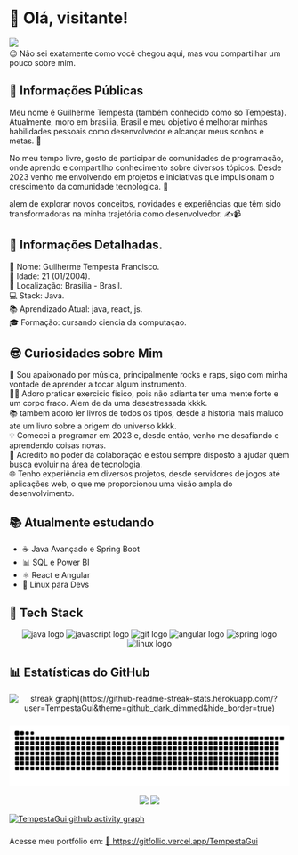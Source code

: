 # 👋 Olá, visitante!
<div aling="center">
<img src="https://media.giphy.com/media/H1dxi6xdh4NGQCZSvz/giphy.gif" width="200"/>
 </div>
😉 Não sei exatamente como você chegou aqui, mas vou compartilhar um pouco sobre mim.

## 🌟 Informações Públicas
Meu nome é Guilherme Tempesta (também conhecido como so Tempesta). Atualmente, moro em brasilia, Brasil e meu objetivo é melhorar minhas habilidades pessoais como desenvolvedor e alcançar meus sonhos e metas. 🚀

No meu tempo livre, gosto de participar de comunidades de programação, onde aprendo e compartilho conhecimento sobre diversos tópicos. Desde 2023 venho me envolvendo em projetos e iniciativas que impulsionam o crescimento da comunidade tecnológica. 🤝

alem de explorar novos conceitos, novidades e experiências que têm sido transformadoras na minha trajetória como desenvolvedor. ✍️📹

## 📝 Informações Detalhadas.  
👤 Nome: Guilherme Tempesta Francisco.  
🎂 Idade: 21 (01/2004).  
📍 Localização: Brasilia - Brasil.  
💻 Stack: Java.  
📚 Aprendizado Atual: java, react, js.  
🎓 Formação: cursando ciencia da computaçao.   

## 😎 Curiosidades sobre Mim
🎸 Sou apaixonado por música, principalmente rocks e raps, sigo com minha vontade de aprender a tocar algum instrumento.  
🏋️‍♂️ Adoro praticar exercicio fisico, pois não adianta ter uma mente forte e um corpo fraco. Alem de da uma desestressada kkkk.   
📚 tambem adoro ler livros de todos os tipos, desde a historia mais maluco ate um livro sobre a origem do universo kkkk.   
💡 Comecei a programar em 2023 e, desde então, venho me desafiando e aprendendo coisas novas.  
🤗 Acredito no poder da colaboração e estou sempre disposto a ajudar quem busca evoluir na área de tecnologia.  
🌐 Tenho experiência em diversos projetos, desde servidores de jogos até aplicações web, o que me proporcionou uma visão ampla do desenvolvimento.  
## 📚 Atualmente estudando
- ☕ Java Avançado e Spring Boot
- 📊 SQL e Power BI
- ⚛️ React e Angular
- 🐧 Linux para Devs

## 🚀 Tech Stack

<div align="center">

  <!-- Java -->
  <img src="https://cdn.jsdelivr.net/gh/devicons/devicon/icons/java/java-original.svg" height="50" alt="java logo" />

  <!-- JavaScript -->
  <img src="https://cdn.jsdelivr.net/gh/devicons/devicon/icons/javascript/javascript-original.svg" height="50" alt="javascript logo" />

  <!-- Git -->
  <img src="https://cdn.jsdelivr.net/gh/devicons/devicon/icons/git/git-original.svg" height="50" alt="git logo" />

  <!-- Angular -->
  <img src="https://cdn.jsdelivr.net/gh/devicons/devicon/icons/angularjs/angularjs-original.svg" height="50" alt="angular logo" />

  <!-- Spring -->
  <img src="https://cdn.jsdelivr.net/gh/devicons/devicon/icons/spring/spring-original.svg" height="50" alt="spring logo" />

  <img src="https://cdn.jsdelivr.net/gh/devicons/devicon/icons/linux/linux-original.svg" height="50" alt="linux logo" />

</div>


## 📊 Estatísticas do GitHub

<div align="center">
  <img src="https://streak-stats.demolab.com?user=TempestaGui&locale=pt-br&mode=daily&theme=react&hide_border=false&border_radius=5&date_format=M%20j%5B,%20Y%5D&order=3" height="150" alt="streak graph](https://github-readme-streak-stats.herokuapp.com/?user=TempestaGui&theme=github_dark_dimmed&hide_border=true)" />
</div>

###

![Snake animation](https://github.com/TempestaGui/TempestaGui/blob/output/github-contribution-grid-snake.svg)

<div align="center">
  <img height="180em" src="https://github-readme-stats.vercel.app/api?username=TempestaGui&show_icons=true&theme=react&hide_border=false&include_all_commits=true&count_private=true"/>
  <img height="180em" src="https://github-readme-stats.vercel.app/api/top-langs/?username=TempestaGui&layout=compact&langs_count=7&theme=react"/>
</div>


[![TempestaGui github activity graph](https://github-readme-activity-graph.vercel.app/graph?username=TempestaGui&theme=react)](https://github.com/TempestaGui)

###



Acesse meu portfólio em: 
<a href="https://gitfollio.vercel.app/TempestaGui"> 🔗
  https://gitfollio.vercel.app/TempestaGui
</a>

<!-- GitFolio:start
{
  "gitfolio": "on",
  "name": "Tempesta",
  "email": "guilhermeftempesta@gmail.com",
  "tagline": "Back-end-Developer",
  "avatar_url": "https://avatars.githubusercontent.com/u/127952646?v=4",
  "website": "",
  "githubUser": "TempestaGui",
  "linkedinUser": "https://www.linkedin.com/in/guilherme-tempesta-82b235286",
  "about": "Desenvolvedor back-end com experiencia compravada em java, spring, git, gitlab, angular. Com objetivo de construir uma carreira que una tecnologia e criativadade, focado em criar soluçoes efciente e impactantes. ",
  "showStars": true,
  "showFollowers": true,
  "followers": 10,
  "following": 17,
  "themeId": "cyberpunk",
  "tech": [
  "java",
  "SpringBoot",
  "Restful API",
  "Web Development"
],
  "projects": [
  {
    "id": 1069878952,
    "repoName": "EducaWeb-spring-jpa",
    "url": "https://github.com/TempestaGui/EducaWeb-spring-jpa",
    "stars": 0,
    "description": "",
    "image": "",
    "techs": [
      "java"
    ],
    "deploy": "",
    "highlighted": false
  },
  {
    "id": 1060957842,
    "repoName": "DashboardTrafego",
    "url": "https://github.com/TempestaGui/DashboardTrafego",
    "stars": 0,
    "description": "DashBoar de apresenta o trafego que passar por uma maquina especifica ",
    "image": "",
    "techs": [],
    "deploy": "",
    "highlighted": false
  },
  {
    "id": 986678979,
    "repoName": "DsList",
    "url": "https://github.com/TempestaGui/DsList",
    "stars": 0,
    "description": "",
    "image": "",
    "techs": [],
    "deploy": "",
    "highlighted": false
  },
  {
    "id": 972830889,
    "repoName": "OnlineCV-Java",
    "url": "https://github.com/TempestaGui/OnlineCV-Java",
    "stars": 0,
    "description": "🐈‍⬛ O projeto é uma aplicação de terminal desenvolvida em Java que permite aos usuários criar, editar e visualizar currículos de forma segura e estruturada. Projetado com foco em princípios de orientação a objetos (POO) e organização de código, este sistema é ideal para quem busca uma solução simples para gerenciar informações profissionais ",
    "image": "",
    "techs": [],
    "deploy": "",
    "highlighted": false
  }
]
}
GitFolio:end -->
  


